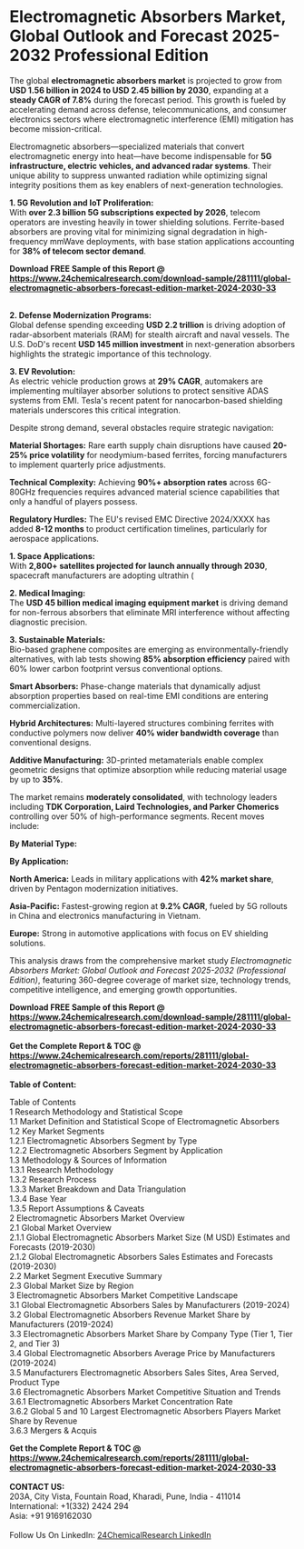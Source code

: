 <h1>Electromagnetic Absorbers Market, Global Outlook and Forecast 2025-2032 Professional Edition</h1><p>The global <strong>electromagnetic absorbers market</strong> is projected to grow from <strong>USD 1.56 billion in 2024 to USD 2.45 billion by 2030</strong>, expanding at a <strong>steady CAGR of 7.8%</strong> during the forecast period. This growth is fueled by accelerating demand across defense, telecommunications, and consumer electronics sectors where electromagnetic interference (EMI) mitigation has become mission-critical.</p><p>Electromagnetic absorbers—specialized materials that convert electromagnetic energy into heat—have become indispensable for <strong>5G infrastructure, electric vehicles, and advanced radar systems</strong>. Their unique ability to suppress unwanted radiation while optimizing signal integrity positions them as key enablers of next-generation technologies.</p><p><strong>1. 5G Revolution and IoT Proliferation:</strong><br>
With <strong>over 2.3 billion 5G subscriptions expected by 2026</strong>, telecom operators are investing heavily in tower shielding solutions. Ferrite-based absorbers are proving vital for minimizing signal degradation in high-frequency mmWave deployments, with base station applications accounting for <strong>38% of telecom sector demand</strong>.</p><div><b>Download FREE Sample of this Report @ 
            <a href="https://www.24chemicalresearch.com/download-sample/281111/global-electromagnetic-absorbers-forecast-edition-market-2024-2030-33">
            https://www.24chemicalresearch.com/download-sample/281111/global-electromagnetic-absorbers-forecast-edition-market-2024-2030-33</a></b></div><br><p><strong>2. Defense Modernization Programs:</strong><br>
Global defense spending exceeding <strong>USD 2.2 trillion</strong> is driving adoption of radar-absorbent materials (RAM) for stealth aircraft and naval vessels. The U.S. DoD's recent <strong>USD 145 million investment</strong> in next-generation absorbers highlights the strategic importance of this technology.</p><p><strong>3. EV Revolution:</strong><br>
As electric vehicle production grows at <strong>29% CAGR</strong>, automakers are implementing multilayer absorber solutions to protect sensitive ADAS systems from EMI. Tesla's recent patent for nanocarbon-based shielding materials underscores this critical integration.</p><p>Despite strong demand, several obstacles require strategic navigation:</p><p><strong>Material Shortages:</strong> Rare earth supply chain disruptions have caused <strong>20-25% price volatility</strong> for neodymium-based ferrites, forcing manufacturers to implement quarterly price adjustments.</p><p><strong>Technical Complexity:</strong> Achieving <strong>90%+ absorption rates</strong> across 6G-80GHz frequencies requires advanced material science capabilities that only a handful of players possess.</p><p><strong>Regulatory Hurdles:</strong> The EU's revised EMC Directive 2024/XXXX has added <strong>8-12 months</strong> to product certification timelines, particularly for aerospace applications.</p><p><strong>1. Space Applications:</strong><br>
With <strong>2,800+ satellites projected for launch annually through 2030</strong>, spacecraft manufacturers are adopting ultrathin (

</p><p><strong>2. Medical Imaging:</strong><br>
The <strong>USD 45 billion medical imaging equipment market</strong> is driving demand for non-ferrous absorbers that eliminate MRI interference without affecting diagnostic precision.</p><p><strong>3. Sustainable Materials:</strong><br>
Bio-based graphene composites are emerging as environmentally-friendly alternatives, with lab tests showing <strong>85% absorption efficiency</strong> paired with 60% lower carbon footprint versus conventional options.</p><p><strong>Smart Absorbers:</strong> Phase-change materials that dynamically adjust absorption properties based on real-time EMI conditions are entering commercialization.</p><p><strong>Hybrid Architectures:</strong> Multi-layered structures combining ferrites with conductive polymers now deliver <strong>40% wider bandwidth coverage</strong> than conventional designs.</p><p><strong>Additive Manufacturing:</strong> 3D-printed metamaterials enable complex geometric designs that optimize absorption while reducing material usage by up to <strong>35%</strong>.</p><p>The market remains <strong>moderately consolidated</strong>, with technology leaders including <strong>TDK Corporation, Laird Technologies, and Parker Chomerics</strong> controlling over 50% of high-performance segments. Recent moves include:</p><p><strong>By Material Type:</strong></p><p><strong>By Application:</strong></p><p><strong>North America:</strong> Leads in military applications with <strong>42% market share</strong>, driven by Pentagon modernization initiatives.</p><p><strong>Asia-Pacific:</strong> Fastest-growing region at <strong>9.2% CAGR</strong>, fueled by 5G rollouts in China and electronics manufacturing in Vietnam.</p><p><strong>Europe:</strong> Strong in automotive applications with focus on EV shielding solutions.</p><p>This analysis draws from the comprehensive market study <em>Electromagnetic Absorbers Market: Global Outlook and Forecast 2025-2032 (Professional Edition)</em>, featuring 360-degree coverage of market size, technology trends, competitive intelligence, and emerging growth opportunities.</p><div><b>Download FREE Sample of this Report @ 
            <a href="https://www.24chemicalresearch.com/download-sample/281111/global-electromagnetic-absorbers-forecast-edition-market-2024-2030-33">
            https://www.24chemicalresearch.com/download-sample/281111/global-electromagnetic-absorbers-forecast-edition-market-2024-2030-33</a></b></div><br><div><b>Get the Complete Report & TOC @ 
            <a href="https://www.24chemicalresearch.com/reports/281111/global-electromagnetic-absorbers-forecast-edition-market-2024-2030-33">
            https://www.24chemicalresearch.com/reports/281111/global-electromagnetic-absorbers-forecast-edition-market-2024-2030-33</a></b></div><br>
            <b>Table of Content:</b><p>Table of Contents<br />
 1 Research Methodology and Statistical Scope<br />
 1.1 Market Definition and Statistical Scope of Electromagnetic Absorbers<br />
 1.2 Key Market Segments<br />
 1.2.1 Electromagnetic Absorbers Segment by Type<br />
 1.2.2 Electromagnetic Absorbers Segment by Application<br />
 1.3 Methodology & Sources of Information<br />
 1.3.1 Research Methodology<br />
 1.3.2 Research Process<br />
 1.3.3 Market Breakdown and Data Triangulation<br />
 1.3.4 Base Year<br />
 1.3.5 Report Assumptions & Caveats<br />
 2 Electromagnetic Absorbers Market Overview<br />
 2.1 Global Market Overview<br />
 2.1.1 Global Electromagnetic Absorbers Market Size (M USD) Estimates and Forecasts (2019-2030)<br />
 2.1.2 Global Electromagnetic Absorbers Sales Estimates and Forecasts (2019-2030)<br />
 2.2 Market Segment Executive Summary<br />
 2.3 Global Market Size by Region<br />
 3 Electromagnetic Absorbers Market Competitive Landscape<br />
 3.1 Global Electromagnetic Absorbers Sales by Manufacturers (2019-2024)<br />
 3.2 Global Electromagnetic Absorbers Revenue Market Share by Manufacturers (2019-2024)<br />
 3.3 Electromagnetic Absorbers Market Share by Company Type (Tier 1, Tier 2, and Tier 3)<br />
 3.4 Global Electromagnetic Absorbers Average Price by Manufacturers (2019-2024)<br />
 3.5 Manufacturers Electromagnetic Absorbers Sales Sites, Area Served, Product Type<br />
 3.6 Electromagnetic Absorbers Market Competitive Situation and Trends<br />
 3.6.1 Electromagnetic Absorbers Market Concentration Rate<br />
 3.6.2 Global 5 and 10 Largest Electromagnetic Absorbers Players Market Share by Revenue<br />
 3.6.3 Mergers & Acquis</p><div><b>Get the Complete Report & TOC @ 
            <a href="https://www.24chemicalresearch.com/reports/281111/global-electromagnetic-absorbers-forecast-edition-market-2024-2030-33">
            https://www.24chemicalresearch.com/reports/281111/global-electromagnetic-absorbers-forecast-edition-market-2024-2030-33</a></b></div><br><b>CONTACT US:</b><br>
            203A, City Vista, Fountain Road, Kharadi, Pune, India - 411014<br>
            International: +1(332) 2424 294<br>
            Asia: +91 9169162030 <br><br>
            Follow Us On LinkedIn: <a href="https://www.linkedin.com/company/24chemicalresearch/">24ChemicalResearch LinkedIn</a>